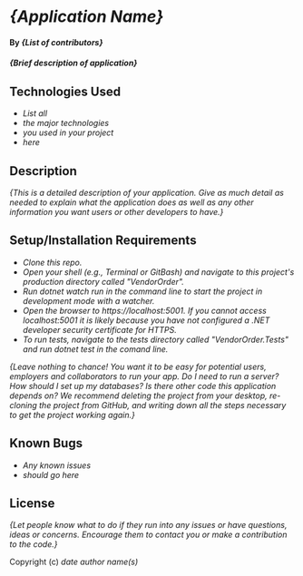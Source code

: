 # _{Application Name}_

#### By _**{List of contributors}**_

#### _{Brief description of application}_

## Technologies Used

* _List all_
* _the major technologies_
* _you used in your project_
* _here_

## Description

_{This is a detailed description of your application. Give as much detail as needed to explain what the application does as well as any other information you want users or other developers to have.}_

## Setup/Installation Requirements

* _Clone this repo._
* _Open your shell (e.g., Terminal or GitBash) and navigate to this project's production directory called "VendorOrder"._
* _Run dotnet watch run in the command line to start the project in development mode with a watcher._
* _Open the browser to https://localhost:5001. If you cannot access localhost:5001 it is likely because you have not configured a .NET developer security certificate for HTTPS._
* _To run tests, navigate to the tests directory called "VendorOrder.Tests" and run dotnet test in the comand line._

_{Leave nothing to chance! You want it to be easy for potential users, employers and collaborators to run your app. Do I need to run a server? How should I set up my databases? Is there other code this application depends on? We recommend deleting the project from your desktop, re-cloning the project from GitHub, and writing down all the steps necessary to get the project working again.}_

## Known Bugs

* _Any known issues_
* _should go here_

## License

_{Let people know what to do if they run into any issues or have questions, ideas or concerns.  Encourage them to contact you or make a contribution to the code.}_

Copyright (c) _date_ _author name(s)_
